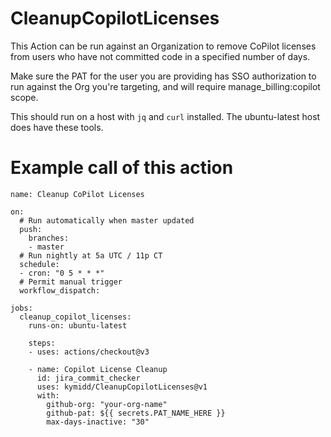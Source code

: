 # CleanupCopilotLicenses

This Action can be run against an Organization to remove CoPilot licenses from users who have not committed code in a specified number of days.

Make sure the PAT for the user you are providing has SSO authorization to run against the Org you're targeting, and will require manage_billing:copilot scope.

This should run on a host with `jq` and `curl` installed. The ubuntu-latest host does have these tools. 

# Example call of this action

```
name: Cleanup CoPilot Licenses

on:
  # Run automatically when master updated
  push:
    branches: 
    - master
  # Run nightly at 5a UTC / 11p CT
  schedule:
  - cron: "0 5 * * *"
  # Permit manual trigger
  workflow_dispatch:

jobs:
  cleanup_copilot_licenses:
    runs-on: ubuntu-latest
    
    steps:
    - uses: actions/checkout@v3

    - name: Copilot License Cleanup
      id: jira_commit_checker
      uses: kymidd/CleanupCopilotLicenses@v1
      with:
        github-org: "your-org-name"
        github-pat: ${{ secrets.PAT_NAME_HERE }}
        max-days-inactive: "30"
```